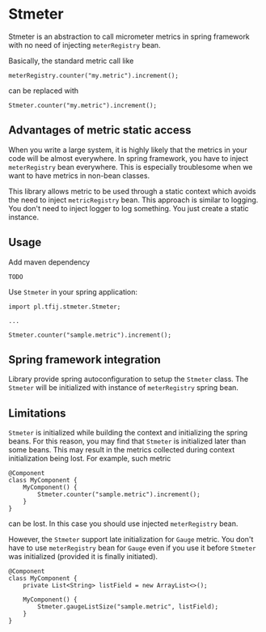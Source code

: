 # Stmeter

Stmeter is an abstraction to call micrometer metrics in spring framework with no need of injecting `meterRegistry` bean.

Basically, the standard metric call like

```
meterRegistry.counter("my.metric").increment();
```

can be replaced with

```
Stmeter.counter("my.metric").increment();
```

## Advantages of metric static access

When you write a large system, it is highly likely that the metrics in your code will be almost everywhere.
In spring framework, you have to inject `meterRegistry` bean everywhere.
This is especially troublesome when we want to have metrics in non-bean classes.

This library allows metric to be used through a static context which avoids the need to inject `metricRegistry` bean.
This approach is similar to logging.
You don't need to inject logger to log something.
You just create a static instance.

## Usage

Add maven dependency

```
TODO
```

Use `Stmeter` in your spring application:

```
import pl.tfij.stmeter.Stmeter;

...

Stmeter.counter("sample.metric").increment();
```

## Spring framework integration

Library provide spring autoconfiguration to setup the `Stmeter` class.
The `Stmeter` will be initialized with instance of `meterRegistry` spring bean.

## Limitations

`Stmeter` is initialized while building the context and initializing the spring beans.
For this reason, you may find that `Stmeter` is initialized later than some beans.
This may result in the metrics collected during context initialization being lost.
For example, such metric

```
@Component
class MyComponent {
    MyComponent() {
        Stmeter.counter("sample.metric").increment();
    }
}
```

can be lost. 
In this case you should use injected `meterRegistry` bean.

However, the `Stmeter` support late initialization for `Gauge` metric.
You don't have to use `meterRegistry` bean for `Gauge` even if you use it before `Stmeter` was initialized (provided it is finally initiated).

```
@Component
class MyComponent {
    private List<String> listField = new ArrayList<>();

    MyComponent() {
        Stmeter.gaugeListSize("sample.metric", listField);
    }
}
```


